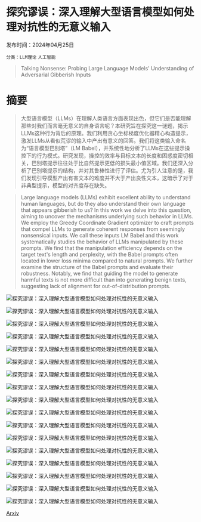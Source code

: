 # 探究谬误：深入理解大型语言模型如何处理对抗性的无意义输入

发布时间：2024年04月25日

`分类：LLM理论` `人工智能`

> Talking Nonsense: Probing Large Language Models' Understanding of Adversarial Gibberish Inputs

# 摘要

> 大型语言模型（LLMs）在理解人类语言方面表现出色，但它们是否能理解那些对我们而言毫无意义的自身语言呢？本研究旨在探究这一谜题，揭示LLMs这种行为背后的原理。我们利用贪心坐标梯度优化器精心构造提示，激发LLMs从看似荒谬的输入中产出有意义的回答。我们将这类输入命名为“语言模型巴别塔”（LM Babel），并系统性地分析了LLMs在这些提示操控下的行为模式。研究发现，操控的效率与目标文本的长度和困惑度密切相关，巴别塔提示往往处于比自然提示更低的损失最小值区域。我们还深入分析了巴别塔提示的结构，并对其鲁棒性进行了评估。尤为引人注意的是，我们发现引导模型产出有害文本的难度并不大于产出良性文本，这暗示了对于非典型提示，模型的对齐度存在缺失。

> Large language models (LLMs) exhibit excellent ability to understand human languages, but do they also understand their own language that appears gibberish to us? In this work we delve into this question, aiming to uncover the mechanisms underlying such behavior in LLMs. We employ the Greedy Coordinate Gradient optimizer to craft prompts that compel LLMs to generate coherent responses from seemingly nonsensical inputs. We call these inputs LM Babel and this work systematically studies the behavior of LLMs manipulated by these prompts. We find that the manipulation efficiency depends on the target text's length and perplexity, with the Babel prompts often located in lower loss minima compared to natural prompts. We further examine the structure of the Babel prompts and evaluate their robustness. Notably, we find that guiding the model to generate harmful texts is not more difficult than into generating benign texts, suggesting lack of alignment for out-of-distribution prompts.

![探究谬误：深入理解大型语言模型如何处理对抗性的无意义输入](../../../paper_images/2404.17120/diagram.png)

![探究谬误：深入理解大型语言模型如何处理对抗性的无意义输入](../../../paper_images/2404.17120/length.png)

![探究谬误：深入理解大型语言模型如何处理对抗性的无意义输入](../../../paper_images/2404.17120/perplexity.png)

![探究谬误：深入理解大型语言模型如何处理对抗性的无意义输入](../../../paper_images/2404.17120/umap.png)

![探究谬误：深入理解大型语言模型如何处理对抗性的无意义输入](../../../paper_images/2404.17120/intersecting_tokens.png)

![探究谬误：深入理解大型语言模型如何处理对抗性的无意义输入](../../../paper_images/2404.17120/vicuna_word_frequency.png)

![探究谬误：深入理解大型语言模型如何处理对抗性的无意义输入](../../../paper_images/2404.17120/robustness.png)

![探究谬误：深入理解大型语言模型如何处理对抗性的无意义输入](../../../paper_images/2404.17120/umap_llama13b.png)

![探究谬误：深入理解大型语言模型如何处理对抗性的无意义输入](../../../paper_images/2404.17120/umap_vicuna.png)

![探究谬误：深入理解大型语言模型如何处理对抗性的无意义输入](../../../paper_images/2404.17120/umap_vicuna13b.png)

![探究谬误：深入理解大型语言模型如何处理对抗性的无意义输入](../../../paper_images/2404.17120/robustness13b.png)

![探究谬误：深入理解大型语言模型如何处理对抗性的无意义输入](../../../paper_images/2404.17120/llama_word_frequency.png)

![探究谬误：深入理解大型语言模型如何处理对抗性的无意义输入](../../../paper_images/2404.17120/llama13b_word_frequency.png)

![探究谬误：深入理解大型语言模型如何处理对抗性的无意义输入](../../../paper_images/2404.17120/vicuna13_word_frequency.png)

![探究谬误：深入理解大型语言模型如何处理对抗性的无意义输入](../../../paper_images/2404.17120/umap_autoprompt.png)

![探究谬误：深入理解大型语言模型如何处理对抗性的无意义输入](../../../paper_images/2404.17120/similarity_hist_llama.png)

![探究谬误：深入理解大型语言模型如何处理对抗性的无意义输入](../../../paper_images/2404.17120/similarity_hist_vicuna.png)

[Arxiv](https://arxiv.org/abs/2404.17120)